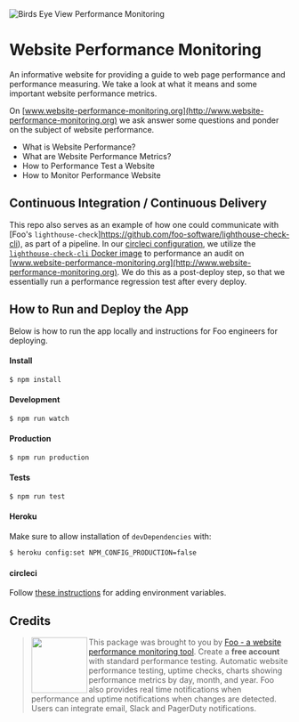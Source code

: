 <img src="https://s3.amazonaws.com/foo.software/images/marketing/website-performance-monitoring-birds-eye-view.jpg" alt="Birds Eye View Performance Monitoring" />

# Website Performance Monitoring

An informative website for providing a guide to web page performance and performance measuring. We take a look at what it means and some important website performance metrics.

On [www.website-performance-monitoring.org](http://www.website-performance-monitoring.org) we ask answer some questions and ponder on the subject of website performance.

- What is Website Performance?
- What are Website Performance Metrics?
- How to Performance Test a Website
- How to Monitor Performance Website

## Continuous Integration / Continuous Delivery

This repo also serves as an example of how one could communicate with [Foo's `lighthouse-check`]https://github.com/foo-software/lighthouse-check-cli), as part of a pipeline. In our [circleci configuration](./.circleci/config.yml), we utilize the [`lighthouse-check-cli` Docker image](https://cloud.docker.com/u/foosoftware/repository/docker/foosoftware/lighthouse-check-cli) to performance an audit on [www.website-performance-monitoring.org](http://www.website-performance-monitoring.org). We do this as a post-deploy step, so that we essentially run a performance regression test after every deploy.

## How to Run and Deploy the App

Below is how to run the app locally and instructions for Foo engineers for deploying.

#### Install

```bash
$ npm install
```

#### Development

```bash
$ npm run watch
```

#### Production

```bash
$ npm run production
```

#### Tests

```bash
$ npm run test
```

#### Heroku

Make sure to allow installation of `devDependencies` with:

```bash
$ heroku config:set NPM_CONFIG_PRODUCTION=false
```

#### circleci

Follow [these instructions](https://circleci.com/docs/2.0/env-vars/#setting-an-environment-variable-in-a-project) for adding environment variables.

## Credits

> <img src="https://s3.amazonaws.com/foo.software/images/logo-200x200.png" width="100" height="100" align="left" /> This package was brought to you by [Foo - a website performance monitoring tool](https://www.foo.software). Create a **free account** with standard performance testing. Automatic website performance testing, uptime checks, charts showing performance metrics by day, month, and year. Foo also provides real time notifications when performance and uptime notifications when changes are detected. Users can integrate email, Slack and PagerDuty notifications.
